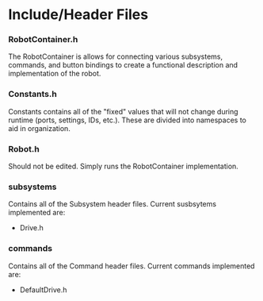 # Include/Header Files

### RobotContainer.h
The RobotContainer is allows for connecting various subsystems, commands, and button bindings to create a functional description and implementation of the robot.

### Constants.h
Constants contains all of the "fixed" values that will not change during runtime (ports, settings, IDs, etc.). These are divided into namespaces to aid in organization.

### Robot.h
Should not be edited. Simply runs the RobotContainer implementation.

### subsystems
Contains all of the Subsystem header files. Current susbsytems implemented are:
- Drive.h

### commands
Contains all of the Command header files. Current commands implemented are:
- DefaultDrive.h
